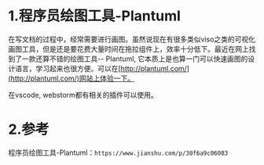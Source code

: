 # 1.程序员绘图工具-Plantuml

在写文档的过程中，经常需要进行画图。虽然说现在有很多类似viso之类的可视化画图工具，但是还是要花费大量时间在拖拉组件上，效率十分低下。最近在网上找到了一款还算不错的绘图工具-- Plantuml, 它本质上是也算一门可以快速画图的设计语言，学习起来也很方便。可以在[http://plantuml.com/](http://plantuml.com/)网站上体验一下。

在vscode, webstorm都有相关的插件可以使用。

  




# 2.参考

程序员绘图工具-Plantuml：`https://www.jianshu.com/p/30f6a9c06083`

